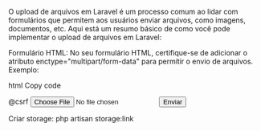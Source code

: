O upload de arquivos em Laravel é um processo comum ao lidar com formulários que permitem aos usuários enviar arquivos, como imagens, documentos, etc. Aqui está um resumo básico de como você pode implementar o upload de arquivos em Laravel:

Formulário HTML:
No seu formulário HTML, certifique-se de adicionar o atributo enctype="multipart/form-data" para permitir o envio de arquivos. Exemplo:

html
Copy code
<form action="/upload" method="post" enctype="multipart/form-data">
    @csrf
    <input type="file" name="arquivo">
    <button type="submit">Enviar</button>
</form>

Criar storage: php artisan storage:link

